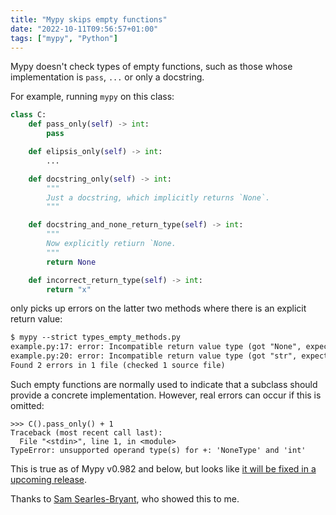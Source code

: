 ```yaml
---
title: "Mypy skips empty functions"
date: "2022-10-11T09:56:57+01:00"
tags: ["mypy", "Python"]
---
```


Mypy doesn't check types of empty functions, such as those whose implementation
is `pass`, `...` or only a docstring.

For example, running `mypy` on this class:

```py
class C:
    def pass_only(self) -> int:
        pass

    def elipsis_only(self) -> int:
        ...

    def docstring_only(self) -> int:
        """
        Just a docstring, which implicitly returns `None`.
        """

    def docstring_and_none_return_type(self) -> int:
        """
        Now explicitly retiurn `None.
        """
        return None

    def incorrect_return_type(self) -> int:
        return "x"
```

only picks up errors on the latter two methods where there is an explicit return
value:

```txt
$ mypy --strict types_empty_methods.py
example.py:17: error: Incompatible return value type (got "None", expected "int")  [return-value]
example.py:20: error: Incompatible return value type (got "str", expected "int")  [return-value]
Found 2 errors in 1 file (checked 1 source file)
```

Such empty functions are normally used to indicate that a subclass should
provide a concrete implementation. However, real errors can occur if this is
omitted:

```pycon
>>> C().pass_only() + 1
Traceback (most recent call last):
  File "<stdin>", line 1, in <module>
TypeError: unsupported operand type(s) for +: 'NoneType' and 'int'
```

This is true as of Mypy v0.982 and below, but looks like [it will be fixed in a
upcoming release][mypy_issue].

Thanks to [Sam Searles-Bryant][ssb], who showed this to me.

[mypy_issue]: https://github.com/python/mypy/issues/2350
[ssb]: https://samueljsb.co.uk/
